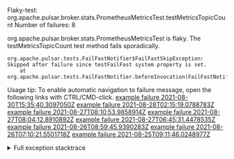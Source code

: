         
Flaky-test: org.apache.pulsar.broker.stats.PrometheusMetricsTest.testMetricsTopicCount
Number of failures: 8

org.apache.pulsar.broker.stats.PrometheusMetricsTest is flaky. The testMetricsTopicCount test method fails sporadically.

```
org.apache.pulsar.tests.FailFastNotifier$FailFastSkipException: Skipped after failure since testFailFast system property is set.
	at org.apache.pulsar.tests.FailFastNotifier.beforeInvocation(FailFastNotifier.java:88)

```

Usage tip: To enable automatic navigation to failure message, open the following links with CTRL/CMD-click.
[example failure 2021-08-30T15:35:40.3097050Z](https://github.com/apache/pulsar/runs/3463119398?check_suite_focus=true#step:9:2967)
[example failure 2021-08-28T02:15:19.0788783Z](https://github.com/apache/pulsar/runs/3448473880?check_suite_focus=true#step:9:1964)
[example failure 2021-08-27T08:10:53.9858914Z](https://github.com/apache/pulsar/runs/3440980370?check_suite_focus=true#step:9:2031)
[example failure 2021-08-27T08:04:12.8910892Z](https://github.com/apache/pulsar/runs/3440855241?check_suite_focus=true#step:9:1956)
[example failure 2021-08-27T06:45:31.4478535Z](https://github.com/apache/pulsar/runs/3440411158?check_suite_focus=true#step:9:1957)
[example failure 2021-08-26T08:59:45.9390283Z](https://github.com/apache/pulsar/runs/3430539961?check_suite_focus=true#step:9:2666)
[example failure 2021-08-26T07:10:21.5501718Z](https://github.com/apache/pulsar/runs/3429892136?check_suite_focus=true#step:9:2018)
[example failure 2021-08-25T09:11:46.0248977Z](https://github.com/apache/pulsar/runs/3420085427?check_suite_focus=true#step:10:1950)


<details>
<summary>Full exception stacktrace</summary>
<code><pre>
org.apache.pulsar.tests.FailFastNotifier$FailFastSkipException: Skipped after failure since testFailFast system property is set.
	at org.apache.pulsar.tests.FailFastNotifier.beforeInvocation(FailFastNotifier.java:88)

</pre></code>
</details>

